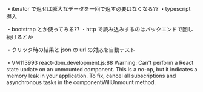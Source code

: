 <!-- ・fastapi + nim => backend
やりとりは json ファイルではなくて http になる

・サーバーは？？
まだ特に考えてなかったなー
サーバーどうしよう　＝>本番でいいや -->

<!-- ・click 時のバグの修復 -->

<!-- ・jsonp インジェクションやってみる?? -->

・iterator で返せば膨大なデータを一回で返す必要はなくなる??
・typescript 導入

<!-- ・option は別に作成 -->

・bootstrap とか使ってみる??
・http で読み込みするのはバックエンドで回し続けるとか

・クリック時の結果と json の url の対応を自動テスト

・VM113993 react-dom.development.js:88 Warning: Can't perform a React state update on an unmounted component. This is a no-op, but it indicates a memory leak in your application. To fix, cancel all subscriptions and asynchronous tasks in the componentWillUnmount method.
